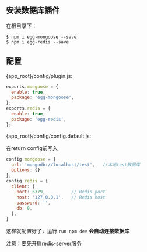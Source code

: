 ## 安装数据库插件

在根目录下：

```shell
$ npm i egg-mongoose --save
$ npm i egg-redis --save
```

## 配置

{app_root}/config/plugin.js:

```javascript
exports.mongoose = {
  enable: true,
  package: 'egg-mongoose',
};
exports.redis = {
  enable: true,
  package: 'egg-redis',
};
```

{app_root}/config/config.default.js:

在return config前写入

```Javascript
config.mongoose = {
  url: 'mongodb://localhost/test',   //本地test数据库
  options: {}
};
config.redis = {
  client: {
    port: 6379,          // Redis port
    host: '127.0.0.1',   // Redis host
    password: '',
    db: 0,
  },
}
```

这样就配置好了，运行 `run npm dev` **会自动连接数据库**

注意：要先开启redis-server服务